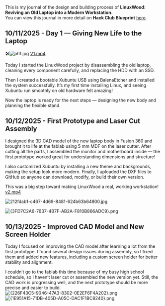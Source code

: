 <!--
  ===================    !!READ THIS NOTICE!!   ====================
  DO NOT edit this file manually. Your changes WILL BE OVERWRITTEN!
  This journal is auto generated and updated by Hack Club Blueprint.
  To edit this file, please edit your journal entries on Blueprint.
  ==================================================================
-->

This is my journal of the design and building process of **LinuxWood: Reviving an Old Laptop into a Modern Workstation**.  
You can view this journal in more detail on **Hack Club Blueprint** [here](https://blueprint.hackclub.com/projects/381).


## 10/11/2025 - Day 1 — Giving New Life to the Laptop  

🛠️![ph1.jpg](https://blueprint.hackclub.com/user-attachments/blobs/proxy/eyJfcmFpbHMiOnsiZGF0YSI6MTUzNiwicHVyIjoiYmxvYl9pZCJ9fQ==--43a9c6c2c1a443b575fb8c7171ac7cf08430899f/ph1.jpg)
[V1.mp4](/user-attachments/blobs/proxy/eyJfcmFpbHMiOnsiZGF0YSI6MTUzNSwicHVyIjoiYmxvYl9pZCJ9fQ==--934e53f360cfebcd93189e3f5d00436b8ac9165e/V1.mp4)

Today I started the LinuxWood project by disassembling the old laptop, cleaning every component carefully, and replacing the HDD with an SSD.

Then I created a bootable Xubuntu USB using BalenaEtcher and installed the system successfully.
It’s my first time installing Linux, and seeing Xubuntu run smoothly on old hardware felt amazing!

Now the laptop is ready for the next steps — designing the new body and planning the flexible stand.  

## 10/12/2025 - First Prototype and Laser Cut Assembly  

I designed the 3D CAD model of the new laptop body in Fusion 360 and brought it to life at the fablab using 5 mm MDF on the laser cutter.
After cutting all the parts, I assembled the monitor and motherboard inside — the first prototype worked great for understanding dimensions and structure!

I also customized Xubuntu by installing a new theme and backgrounds, making the setup look more modern.
Finally, I uploaded the DXF files to GitHub so anyone can download, modify, or build their own version.

This was a big step toward making LinuxWood a real, working workstation!
[v2.mp4](/user-attachments/blobs/proxy/eyJfcmFpbHMiOnsiZGF0YSI6MTgwNywicHVyIjoiYmxvYl9pZCJ9fQ==--ebf66f7a097c7db066a13d0c0c2cc93dcefb4f47/v2.mp4)

![212fdab1-c467-4d69-8481-624b63b64800.jpg](https://blueprint.hackclub.com/user-attachments/blobs/proxy/eyJfcmFpbHMiOnsiZGF0YSI6MTgwNSwicHVyIjoiYmxvYl9pZCJ9fQ==--3f536b236547a91848ef39e6af71537f3fb32623/212fdab1-c467-4d69-8481-624b63b64800.jpg)

![{3FD7C2A6-7637-4B7F-AB2A-F810B866ADC9}.png](https://blueprint.hackclub.com/user-attachments/blobs/proxy/eyJfcmFpbHMiOnsiZGF0YSI6MTgwNiwicHVyIjoiYmxvYl9pZCJ9fQ==--a86f0333a4ad75eddf772d6277cd37adc7823f80/%7B3FD7C2A6-7637-4B7F-AB2A-F810B866ADC9%7D.png)

  

## 10/13/2025 - Improved CAD Model and New Screen Holder  

Today I focused on improving the CAD model after learning a lot from the first prototype.
I found several design issues during assembly, so I fixed them and added new features, including a custom screen holder for better stability and alignment.

I couldn’t go to the fablab this time because of my busy high school schedule, so I haven’t laser cut or assembled the new version yet.
Still, the CAD work is progressing well, and the next prototype should be more precise and easier to build.![{226F43C5-9046-47A3-8302-0E2EF6F4A202}.png](https://blueprint.hackclub.com/user-attachments/blobs/proxy/eyJfcmFpbHMiOnsiZGF0YSI6MjA1MiwicHVyIjoiYmxvYl9pZCJ9fQ==--ce58a38876c1b643dd62485b70f261ea3dae20d7/%7B226F43C5-9046-47A3-8302-0E2EF6F4A202%7D.png)
![{1E951A15-71DB-405D-A05C-DAC1F1BC8240}.png](https://blueprint.hackclub.com/user-attachments/blobs/proxy/eyJfcmFpbHMiOnsiZGF0YSI6MjA1MSwicHVyIjoiYmxvYl9pZCJ9fQ==--53f0603218b0e1b3ae0b83bcda01b3ca625293ce/%7B1E951A15-71DB-405D-A05C-DAC1F1BC8240%7D.png)
  

